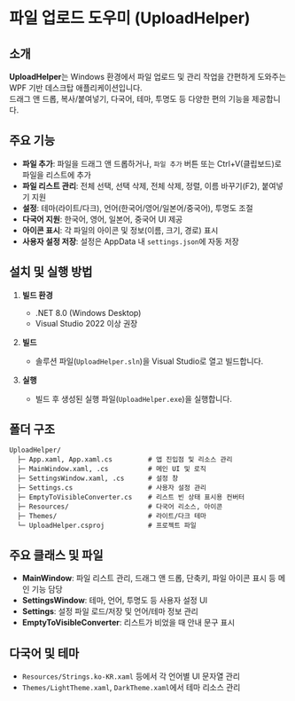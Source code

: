 # 파일 업로드 도우미 (UploadHelper)

## 소개
**UploadHelper**는 Windows 환경에서 파일 업로드 및 관리 작업을 간편하게 도와주는 WPF 기반 데스크탑 애플리케이션입니다.  
드래그 앤 드롭, 복사/붙여넣기, 다국어, 테마, 투명도 등 다양한 편의 기능을 제공합니다.

## 주요 기능
- **파일 추가**: 파일을 드래그 앤 드롭하거나, `파일 추가` 버튼 또는 Ctrl+V(클립보드)로 파일을 리스트에 추가
- **파일 리스트 관리**: 전체 선택, 선택 삭제, 전체 삭제, 정렬, 이름 바꾸기(F2), 붙여넣기 지원
- **설정**: 테마(라이트/다크), 언어(한국어/영어/일본어/중국어), 투명도 조절
- **다국어 지원**: 한국어, 영어, 일본어, 중국어 UI 제공
- **아이콘 표시**: 각 파일의 아이콘 및 정보(이름, 크기, 경로) 표시
- **사용자 설정 저장**: 설정은 AppData 내 `settings.json`에 자동 저장

## 설치 및 실행 방법
1. **빌드 환경**
   - .NET 8.0 (Windows Desktop)
   - Visual Studio 2022 이상 권장

2. **빌드**
   - 솔루션 파일(`UploadHelper.sln`)을 Visual Studio로 열고 빌드합니다.

3. **실행**
   - 빌드 후 생성된 실행 파일(`UploadHelper.exe`)을 실행합니다.

## 폴더 구조
```
UploadHelper/
  ├─ App.xaml, App.xaml.cs         # 앱 진입점 및 리소스 관리
  ├─ MainWindow.xaml, .cs          # 메인 UI 및 로직
  ├─ SettingsWindow.xaml, .cs      # 설정 창
  ├─ Settings.cs                   # 사용자 설정 관리
  ├─ EmptyToVisibleConverter.cs    # 리스트 빈 상태 표시용 컨버터
  ├─ Resources/                    # 다국어 리소스, 아이콘
  ├─ Themes/                       # 라이트/다크 테마
  └─ UploadHelper.csproj           # 프로젝트 파일
```

## 주요 클래스 및 파일
- **MainWindow**: 파일 리스트 관리, 드래그 앤 드롭, 단축키, 파일 아이콘 표시 등 메인 기능 담당
- **SettingsWindow**: 테마, 언어, 투명도 등 사용자 설정 UI
- **Settings**: 설정 파일 로드/저장 및 언어/테마 정보 관리
- **EmptyToVisibleConverter**: 리스트가 비었을 때 안내 문구 표시

## 다국어 및 테마
- `Resources/Strings.ko-KR.xaml` 등에서 각 언어별 UI 문자열 관리
- `Themes/LightTheme.xaml`, `DarkTheme.xaml`에서 테마 리소스 관리


